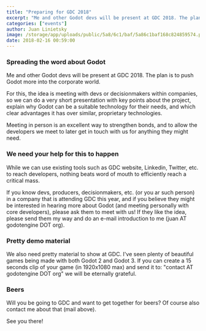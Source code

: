 ```yaml
---
title: "Preparing for GDC 2018"
excerpt: "Me and other Godot devs will be present at GDC 2018. The plan is to push Godot more into the corporate world."
categories: ["events"]
author: Juan Linietsky
image: /storage/app/uploads/public/5a8/6c1/baf/5a86c1baf168c824859574.png
date: 2018-02-16 00:59:00
---
```


### Spreading the word about Godot

Me and other Godot devs will be present at GDC 2018. The plan is to push Godot more into the corporate world.

For this, the idea is meeting with devs or decisionmakers within companies, so we can do a very short
presentation with key points about the project, explain why Godot can be a suitable technology for their needs, and which clear advantages it has over similar, proprietary technologies.

Meeting in person is an excellent way to strengthen bonds, and to allow the developers we meet to later get in touch with us for anything they might need.

### We need your help for this to happen

While we can use existing tools such as GDC website, Linkedin, Twitter, etc. to reach developers, nothing beats word of mouth to efficiently reach a critical mass.

If you know devs, producers, decisionmakers, etc. (or you ar such person) in a company that is attending GDC this year, and if you believe they might be interested in hearing more about Godot (and meeting personally with core developers), please ask them to meet with us! If they like the idea, please send them my way and do an e-mail introduction to me (juan AT godotengine DOT org).

### Pretty demo material

We also need pretty material to show at GDC. I've seen plenty of beautiful games being made with both Godot 2 and Godot 3. If you can create a 15 seconds clip of your game (in 1920x1080 max) and send it to: "contact AT godotengine DOT org" we will be eternally grateful.

### Beers

Will you be going to GDC and want to get together for beers? Of course also contact me about that (mail above).

See you there!
